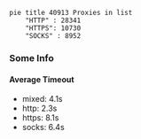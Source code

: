 
```mermaid
pie title 40913 Proxies in list
    "HTTP" : 28341
    "HTTPS": 10730
    "SOCKS" : 8952
```

### Some Info
#### Average Timeout

- mixed: 4.1s
- http: 2.3s
- https: 8.1s
- socks: 6.4s